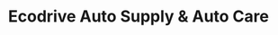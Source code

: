 ---
title: "Ecodrive Auto Supply & Auto Care"
url: /taguig/ecodrive-auto-supply-und-auto-care/
shop: Autowerkstatt
---
